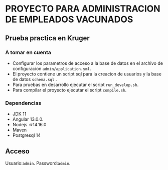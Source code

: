 # PROYECTO PARA ADMINISTRACION DE EMPLEADOS VACUNADOS
## Prueba practica en Kruger

### A tomar en cuenta

* Configurar los parametros de acceso a la base de datos en el archivo de configuracion `admin/application.yml`.
* El proyecto contiene un script sql para la creacion de usuarios y la base de datos `schema.sql` .
* Para pruebas en desarrollo ejecutar el script `run_develop.sh`.
* Para compilar el proyecto ejecutar el script `compile.sh`.

### Dependencias
* JDK 11
* Angular 13.0.0.
* Nodejs =>14.16.0
* Maven
* Postgresql 14

## Acceso
Usuario:`admin`.
Password:`admin`.